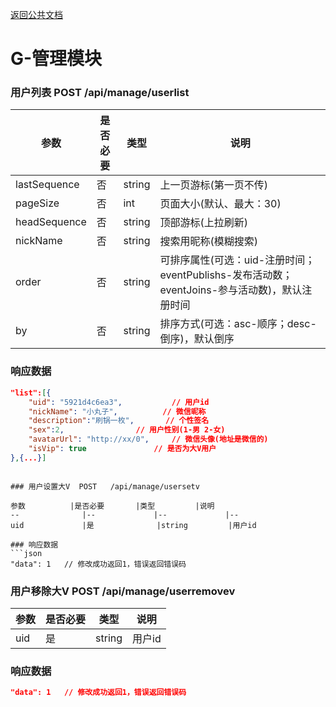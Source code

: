[返回公共文档](/接口文档/1-公共文档.MD)

# G-管理模块


### 用户列表  POST   /api/manage/userlist

参数			|是否必要		|类型			|说明
--				|--				|--				|--
lastSequence	|否				|string			|上一页游标(第一页不传)
pageSize		|否				|int			|页面大小(默认、最大：30)
headSequence	|否				|string			|顶部游标(上拉刷新)
nickName		|否				|string			|搜索用昵称(模糊搜索)
order			|否				|string			|可排序属性(可选：uid-注册时间；eventPublishs-发布活动数；eventJoins-参与活动数)，默认注册时间
by				|否				|string			|排序方式(可选：asc-顺序；desc-倒序)，默认倒序

### 响应数据
```json
"list":[{				
	"uid": "5921d4c6ea3",			// 用户id
	"nickName": "小丸子",			// 微信昵称
	"description":"刷锅一枚",		// 个性签名
	"sex":2,				// 用户性别(1-男 2-女)
	"avatarUrl": "http://xx/0",		// 微信头像(地址是微信的)
	"isVip": true				// 是否为大V用户
},{...}]
```
```

### 用户设置大V  POST   /api/manage/usersetv

参数			|是否必要		|类型			|说明
--				|--				|--				|--
uid				|是				|string			|用户id

### 响应数据
```json
"data": 1	// 修改成功返回1，错误返回错误码
```

### 用户移除大V  POST   /api/manage/userremovev

参数			|是否必要		|类型			|说明
--				|--				|--				|--
uid				|是				|string			|用户id

### 响应数据
```json
"data": 1	// 修改成功返回1，错误返回错误码
```
